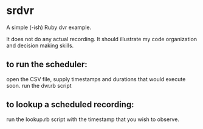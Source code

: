 srdvr
=====
A simple (-ish) Ruby dvr example.

It does not do any actual recording. It should illustrate my code organization
and decision making skills.

to run the scheduler:
---------------------
open the CSV file, supply timestamps and durations that would execute soon.
run the dvr.rb script

to lookup a scheduled recording:
--------------------------------
run the lookup.rb script with the timestamp that you wish to observe.